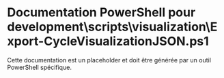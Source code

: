# Documentation PowerShell pour development\scripts\visualization\Export-CycleVisualizationJSON.ps1

Cette documentation est un placeholder et doit être générée par un outil PowerShell spécifique.

